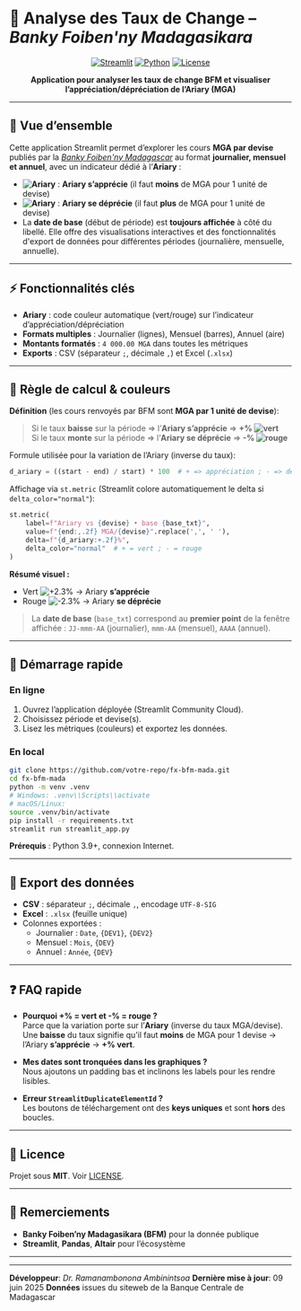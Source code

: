 # 💱 Analyse des Taux de Change – *Banky Foiben'ny Madagasikara*

<div align="center">

[![Streamlit](https://img.shields.io/badge/Streamlit-FF4B4B?style=for-the-badge&logo=Streamlit&logoColor=white)](https://streamlit.io/)
[![Python](https://img.shields.io/badge/Python-3776AB?style=for-the-badge&logo=python&logoColor=white)](https://www.python.org/)
[![License](https://img.shields.io/badge/License-MIT-green.svg?style=for-the-badge)](LICENSE)

**Application pour analyser les taux de change BFM et visualiser l’appréciation/dépréciation de l’Ariary (MGA)**

</div>

---

## 🎯 Vue d’ensemble

Cette application Streamlit permet d’explorer les cours **MGA par devise**  publiés par la *[Banky Foiben'ny Madagascar](https://www.banky-foibe.mg/marche_marche-de-change)* au format **journalier, mensuel et annuel**, avec un indicateur dédié à l’**Ariary** :
- **![Ariary](https://img.shields.io/badge/-%2B2.3%25-brightgreen)** : **Ariary s’apprécie** (il faut **moins** de MGA pour 1 unité de devise)
-  **![Ariary](https://img.shields.io/badge/--2.3%25-ff3b30)** : **Ariary se déprécie** (il faut **plus** de MGA pour 1 unité de devise)
- La **date de base** (début de période) est **toujours affichée** à côté du libellé.
Elle offre des visualisations interactives et des fonctionnalités d'export de données pour différentes périodes (journalière, mensuelle, annuelle).
---

## ⚡ Fonctionnalités clés

- **Ariary** : code couleur automatique (vert/rouge) sur l’indicateur d’appréciation/dépréciation
- **Formats multiples** : Journalier (lignes), Mensuel (barres), Annuel (aire)
- **Montants formatés** : `4 000.00 MGA` dans toutes les métriques
- **Exports** : CSV (séparateur `;`, décimale `,`) et Excel (`.xlsx`)

---

## 🧮 Règle de calcul & couleurs

**Définition** (les cours renvoyés par BFM sont **MGA par 1 unité de devise**):  
> Si le taux **baisse** sur la période ⇒ l’**Ariary s’apprécie** ⇒ **+% ![vert](https://img.shields.io/badge/Ariary_%2B2.3%25-vert-brightgreen)**  
> Si le taux **monte** sur la période ⇒ l’**Ariary se déprécie** ⇒ **-% ![rouge](https://img.shields.io/badge/Ariary_%2B2.3%25-deep%20pink?color=ff1493)**

Formule utilisée pour la variation de l’Ariary (inverse du taux):
```python
d_ariary = ((start - end) / start) * 100  # + => appréciation ; - => dépréciation
```

Affichage via `st.metric` (Streamlit colore automatiquement le delta si `delta_color="normal"`):
```python
st.metric(
    label=f"Ariary vs {devise} • base {base_txt}",
    value=f"{end:,.2f} MGA/{devise}".replace(',', ' '),
    delta=f"{d_ariary:+.2f}%",
    delta_color="normal"  # + = vert ; - = rouge
)
```

**Résumé visuel :**  
- Vert ![+2.3%](https://img.shields.io/badge/Ariary_%2B2.3%25-vert-brightgreen) → Ariary **s’apprécie**  
- Rouge ![-2.3%](https://img.shields.io/badge/Ariary_%2B2.3%25-deep%20pink?color=ff1493) → Ariary **se déprécie**

> La **date de base** (`base_txt`) correspond au **premier point** 
de la fenêtre affichée : `JJ-mmm-AA` (journalier), `mmm-AA` (mensuel), `AAAA` (annuel).

---

## 🚀 Démarrage rapide

### En ligne
1. Ouvrez l’application déployée (Streamlit Community Cloud).
2. Choisissez période et devise(s).
3. Lisez les métriques (couleurs) et exportez les données.

### En local
```bash
git clone https://github.com/votre-repo/fx-bfm-mada.git
cd fx-bfm-mada
python -m venv .venv
# Windows: .venv\\Scripts\\activate
# macOS/Linux:
source .venv/bin/activate
pip install -r requirements.txt
streamlit run streamlit_app.py
```

**Prérequis** : Python 3.9+, connexion Internet.

---

## 🧾 Export des données

- **CSV** : séparateur `;`, décimale `,`, encodage `UTF-8-SIG`
- **Excel** : `.xlsx` (feuille unique)
- Colonnes exportées :
  - Journalier : `Date`, `{DEV1}`, `{DEV2}`
  - Mensuel : `Mois`, `{DEV}`
  - Annuel : `Année`, `{DEV}`

---


## ❓ FAQ rapide

- **Pourquoi +% = vert et -% = rouge ?**  
  Parce que la variation porte sur l’**Ariary** (inverse du taux MGA/devise). Une **baisse** du taux signifie qu’il faut **moins** de MGA pour 1 devise → l’Ariary **s’apprécie** → **+% vert**.

- **Mes dates sont tronquées dans les graphiques ?**  
  Nous ajoutons un padding bas et inclinons les labels pour les rendre lisibles.

- **Erreur `StreamlitDuplicateElementId` ?**  
  Les boutons de téléchargement ont des **keys uniques** et sont **hors** des boucles.

---

## 📜 Licence

Projet sous **MIT**. Voir [LICENSE](LICENSE).

---

## 🙏 Remerciements

- **Banky Foiben’ny Madagasikara (BFM)** pour la donnée publique
- **Streamlit**, **Pandas**, **Altair** pour l’écosystème

---



---
**Développeur**: *Dr. Ramanambonona Ambinintsoa*
**Dernière mise à jour**: 09 juin 2025
**Données** issues du siteweb de la Banque Centrale de Madagascar

